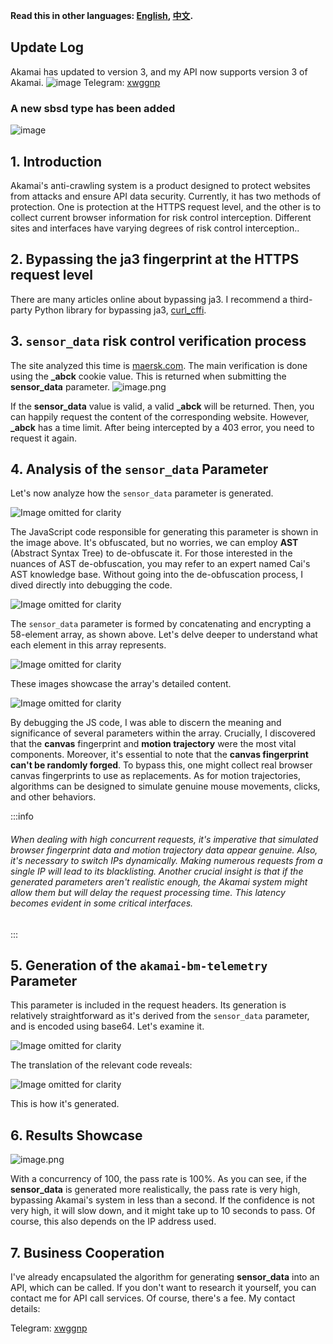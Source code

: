 **Read this in other languages: [English](README-EN.md), [中文](README-ZH.md).**

## Update Log
Akamai has updated to version 3, and my API now supports version 3 of Akamai.
![image](https://github.com/user-attachments/assets/f3ec6f56-9bbd-4528-b082-7a3fc538925d)
Telegram: [xwggnp](https://t.me/xwggnp) 

### A new sbsd type has been added
![image](https://github.com/user-attachments/assets/27dd5e9c-d880-4b84-8dab-8ef9ae243b61)


## 1. Introduction
Akamai's anti-crawling system is a product designed to protect websites from attacks and ensure API data security. Currently, it has two methods of protection. One is protection at the HTTPS request level, and the other is to collect current browser information for risk control interception. Different sites and interfaces have varying degrees of risk control interception..

## 2. Bypassing the ja3 fingerprint at the HTTPS request level
There are many articles online about bypassing ja3. I recommend a third-party Python library for bypassing ja3, [curl_cffi](https://github.com/yifeikong/curl_cffi).

## 3. `sensor_data` risk control verification process
The site analyzed this time is [maersk.com](https://www.maersk.com/). The main verification is done using the **_abck** cookie value. This is returned when submitting the **sensor_data** parameter.
![image.png](https://cdn.nlark.com/yuque/0/2023/png/34896050/1685808309127-afadf7a0-2646-4760-8243-6dcb9981a205.png#averageHue=%23777d85&clientId=ud24bafdf-8053-4&from=paste&height=528&id=u7a468abe&originHeight=1056&originWidth=2280&originalType=binary&ratio=2&rotation=0&showTitle=false&size=772599&status=done&style=none&taskId=u18ace2ff-0f00-4f4f-9341-e06ff92d2f1&title=&width=1140)

If the **sensor_data** value is valid, a valid **_abck** will be returned. Then, you can happily request the content of the corresponding website. However, **_abck** has a time limit. After being intercepted by a 403 error, you need to request it again.

## 4. Analysis of the `sensor_data` Parameter

Let's now analyze how the `sensor_data` parameter is generated.

![Image omitted for clarity](https://cdn.nlark.com/yuque/0/2023/png/34896050/1685808732764-3bfa0b39-494c-4465-ad1f-fa60d81ab428.png)

The JavaScript code responsible for generating this parameter is shown in the image above. It's obfuscated, but no worries, we can employ **AST** (Abstract Syntax Tree) to de-obfuscate it. For those interested in the nuances of AST de-obfuscation, you may refer to an expert named Cai's AST knowledge base. Without going into the de-obfuscation process, I dived directly into debugging the code.

![Image omitted for clarity](https://cdn.nlark.com/yuque/0/2023/png/34896050/1685808967444-dff2a27e-b378-44b8-b956-ec6a54f2518b.png)

The `sensor_data` parameter is formed by concatenating and encrypting a 58-element array, as shown above. Let's delve deeper to understand what each element in this array represents.

![Image omitted for clarity](https://cdn.nlark.com/yuque/0/2023/png/34896050/1685809243314-a6ab8099-112f-4ccb-a729-f912bcc393fd.png)

These images showcase the array's detailed content. 

![Image omitted for clarity](https://cdn.nlark.com/yuque/0/2023/png/34896050/1685809090261-e3dff937-bc1c-4935-a77f-9dfded1fda03.png)

By debugging the JS code, I was able to discern the meaning and significance of several parameters within the array. Crucially, I discovered that the **canvas** fingerprint and **motion trajectory** were the most vital components. Moreover, it's essential to note that the **canvas fingerprint can't be randomly forged**. To bypass this, one might collect real browser canvas fingerprints to use as replacements. As for motion trajectories, algorithms can be designed to simulate genuine mouse movements, clicks, and other behaviors.

:::info
###### When dealing with high concurrent requests, it's imperative that simulated browser fingerprint data and motion trajectory data appear genuine. Also, it's necessary to switch IPs dynamically. Making numerous requests from a single IP will lead to its blacklisting. Another crucial insight is that if the generated parameters aren't realistic enough, the Akamai system might allow them but will delay the request processing time. This latency becomes evident in some critical interfaces.
:::

## 5. Generation of the `akamai-bm-telemetry` Parameter

This parameter is included in the request headers. Its generation is relatively straightforward as it's derived from the `sensor_data` parameter, and is encoded using base64. Let's examine it.

![Image omitted for clarity](https://cdn.nlark.com/yuque/0/2023/png/34896050/1685810544615-ef1ab010-6d7b-4375-ad49-509d6c38acff.png)

The translation of the relevant code reveals:

![Image omitted for clarity](https://cdn.nlark.com/yuque/0/2023/png/34896050/1685810585928-04c403de-2bc8-496f-a9b5-064bfa8db473.png)

This is how it's generated.

## 6. Results Showcase
![image.png](https://cdn.nlark.com/yuque/0/2023/png/34896050/1685810646236-8a658740-246d-4f1d-98de-85cbf3f66e95.png#averageHue=%234b4949&clientId=ud24bafdf-8053-4&from=paste&height=934&id=u7dc07597&originHeight=1868&originWidth=1806&originalType=binary&ratio=2&rotation=0&showTitle=false&size=1297220&status=done&style=none&taskId=u2aa30fa7-2e49-48e3-a3d3-00c27a36c85&title=&width=903)

With a concurrency of 100, the pass rate is 100%. As you can see, if the **sensor_data** is generated more realistically, the pass rate is very high, bypassing Akamai's system in less than a second. If the confidence is not very high, it will slow down, and it might take up to 10 seconds to pass. Of course, this also depends on the IP address used.

## 7. Business Cooperation
I've already encapsulated the algorithm for generating **sensor_data** into an API, which can be called. If you don't want to research it yourself, you can contact me for API call services. Of course, there's a fee.
My contact details:


Telegram: [xwggnp](https://t.me/xwggnp) 


